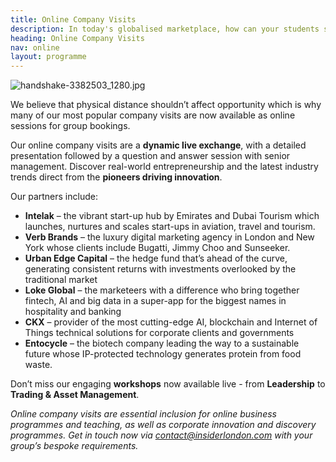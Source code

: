 ```yaml
---
title: Online Company Visits
description: In today's globalised marketplace, how can your students stand out?
heading: Online Company Visits
nav: online
layout: programme
---
```


![handshake-3382503_1280.jpg](/uploads/handshake-3382503_1280.jpg)

We believe that physical distance shouldn’t affect opportunity which is why many of our most popular company visits are now available as online sessions for group bookings.

Our online company visits are a **dynamic live exchange**, with a detailed presentation followed by a question and answer session with senior management. Discover real-world entrepreneurship and the latest industry trends direct from the **pioneers driving innovation**.

Our partners include:

- **Intelak** – the vibrant start-up hub by Emirates and Dubai Tourism which launches, nurtures and scales start-ups in aviation, travel and tourism.
- **Verb Brands** – the luxury digital marketing agency in London and New York whose clients include Bugatti, Jimmy Choo and Sunseeker.
- **Urban Edge Capital** – the hedge fund that’s ahead of the curve, generating consistent returns with investments overlooked by the traditional market
- **Loke Global** – the marketeers with a difference who bring together fintech, AI and big data in a super-app for the biggest names in hospitality and banking
- **CKX** – provider of the most cutting-edge AI, blockchain and Internet of Things technical solutions for corporate clients and governments
- **Entocycle** – the biotech company leading the way to a sustainable future whose IP-protected technology generates protein from food waste.

Don’t miss our engaging **workshops** now available live - from **Leadership** to **Trading & Asset Management**.

_Online company visits are essential inclusion for online business programmes and teaching, as well as corporate innovation and discovery programmes. Get in touch now via [contact@insiderlondon.com](mailto:contact@insiderlondon.com) with your group’s bespoke requirements._
